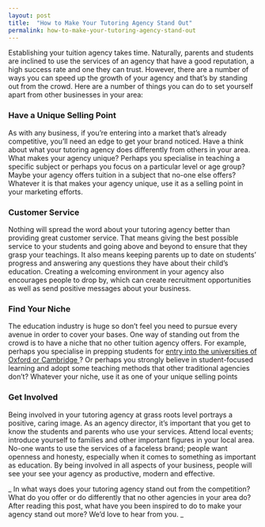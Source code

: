 ```yaml
---
layout: post
title:  "How to Make Your Tutoring Agency Stand Out"
permalink: how-to-make-your-tutoring-agency-stand-out
---
```

Establishing your tuition agency takes time. Naturally, parents and students
are inclined to use the services of an agency that have a good reputation, a
high success rate and one they can trust. However, there are a number of ways
you can speed up the growth of your agency and that’s by standing out from the
crowd. Here are a number of things you can do to set yourself apart from other
businesses in your area:

### Have a Unique Selling Point

As with any business, if you’re entering into a market that’s already competitive, you’ll need an edge to get your brand noticed. Have a think about what your tutoring agency does differently from others in your area. What makes your agency unique? Perhaps you specialise in teaching a specific subject or perhaps you focus on a particular level or age group? Maybe your agency offers tuition in a subject that no-one else offers? Whatever it is that makes your agency unique, use it as a selling point in your marketing efforts. 

### Customer Service

Nothing will spread the word about your tutoring agency better than providing great customer service. That means giving the best possible service to your students and going above and beyond to ensure that they grasp your teachings. It also means keeping parents up to date on students’ progress and answering any questions they have about their child’s education. Creating a welcoming environment in your agency also encourages people to drop by, which can create recruitment opportunities as well as send positive messages about your business. 

### Find Your Niche

The education industry is huge so don’t feel you need to pursue every avenue in order to cover your bases. One way of standing out from the crowd is to have a niche that no other tuition agency offers. For example, perhaps you specialise in prepping students for [ entry into the universities of Oxford or Cambridge ](http://www.brightyoungthings.co.uk/oxbridge-preparation/) ? Or perhaps you strongly believe in student-focused learning and adopt some teaching methods that other traditional agencies don’t? Whatever your niche, use it as one of your unique selling points 

### Get Involved

Being involved in your tutoring agency at grass roots level portrays a
positive, caring image. As an agency director, it’s important that you get to
know the students and parents who use your services. Attend local events;
introduce yourself to families and other important figures in your local area.
No-one wants to use the services of a faceless brand; people want openness and
honesty, especially when it comes to something as important as education. By
being involved in all aspects of your business, people will see your see your
agency as productive, modern and effective.

_ In what ways does your tutoring agency stand out from the competition? What
do you offer or do differently that no other agencies in your area do? After
reading this post, what have you been inspired to do to make your agency stand
out more? We’d love to hear from you. _

